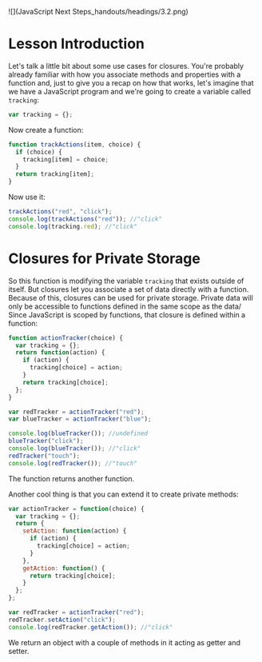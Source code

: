 ![](JavaScript Next Steps_handouts/headings/3.2.png)

# Lesson Introduction

Let's talk a little bit about some use cases for closures. You're probably already familiar with how you associate methods and properties with a function and, just to give you a recap on how that works, let's imagine that we have a JavaScript program and we're going to create a variable called `tracking`:

```js
var tracking = {};
```

Now create a function:

```js
function trackActions(item, choice) {
  if (choice) {
    tracking[item] = choice;
  }
  return tracking[item];
}
```

Now use it:

```js
trackActions("red", "click");
console.log(trackActions("red")); //"click"
console.log(tracking.red); //"click"
```

# Closures for Private Storage

So this function is modifying the variable `tracking` that exists outside of itself. But closures let you associate a set of data directly with a function. Because of this, closures can be used for private storage. Private data will only be accessible to functions defined in the same scope as the data/ Since JavaScript is scoped by functions, that closure is defined within a function:

```js
function actionTracker(choice) {
  var tracking = {};
  return function(action) {
    if (action) {
      tracking[choice] = action;
    }
    return tracking[choice];
  };
}

var redTracker = actionTracker("red");
var blueTracker = actionTracker("blue");

console.log(blueTracker()); //undefined
blueTracker("click");
console.log(blueTracker()); //"click"
redTracker("touch");
console.log(redTracker()); //"touch"
```

The function returns another function.

Another cool thing is that you can extend it to create private methods:

```js
var actionTracker = function(choice) {
  var tracking = {};
  return {
    setAction: function(action) {
      if (action) {
        tracking[choice] = action;
      }
    },
    getAction: function() {
      return tracking[choice];
    }
  };
};

var redTracker = actionTracker("red");
redTracker.setAction("click");
console.log(redTracker.getAction()); //"click"
```

We return an object with a couple of methods in it acting as getter and setter.
